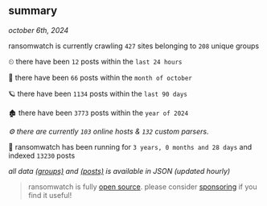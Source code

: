 
## summary
_october 6th, 2024_

ransomwatch is currently crawling `427` sites belonging to `208` unique groups

⏲ there have been `12` posts within the `last 24 hours`

🦈 there have been `66` posts within the `month of october`

🪐 there have been `1134` posts within the `last 90 days`

🏚 there have been `3773` posts within the `year of 2024`

_⚙️ there are currently `103` online hosts & `132` custom parsers._

🦕 ransomwatch has been running for `3 years, 0 months and 28 days` and indexed `13230` posts

_all data  [(groups)](http://ransomwhat.telemetry.ltd/groups) and [(posts)](http://ransomwhat.telemetry.ltd/posts) is available in JSON (updated hourly)_

> ransomwatch is fully [open source](https://github.com/joshhighet/ransomwatch#ransomwatch--). please consider [sponsoring](https://github.com/sponsors/joshhighet) if you find it useful!
